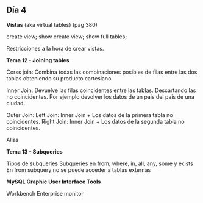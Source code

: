 Día 4
-----

**Vistas** (aka virtual tables) (pag 380)

create view;
show create view;
show full tables;

Restricciones a la hora de crear vistas.

**Tema 12 - Joining tables**

Corss join:  Combina todas las combinaciones posibles de filas entre las dos tablas obteniendo su producto cartesiano

Inner Join: Devuelve las filas coincidentes entre las tablas. Descartando las no coincidentes. Por ejemplo devolver los datos de un pais del pais de una ciudad.

Outer Join: 
Left Join: Inner Join + Los datos de la primera tabla no coincidentes. 
Right Join: Inner Join + Los datos de la segunda tabla no coincidentes.

Alias

**Tema 13 - Subqueries** 

Tipos de subqueries
Subqueries en from, where, in, all, any, some y exists
En from subquery no se puede acceder a tablas externas

**MySQL Graphic User Interface Tools**

Workbench
Enterprise monitor
